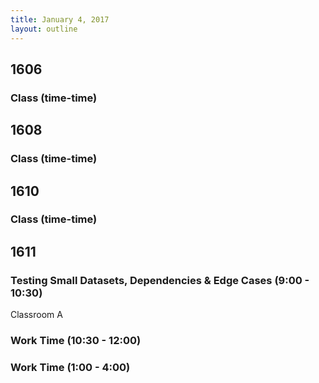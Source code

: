 ```yaml
---
title: January 4, 2017
layout: outline
---
```



## 1606

### Class (time-time)

## 1608

### Class (time-time)

## 1610

### Class (time-time)

## 1611

### Testing Small Datasets, Dependencies & Edge Cases (9:00 - 10:30)

Classroom A

### Work Time (10:30 - 12:00)

### Work Time (1:00 - 4:00)
